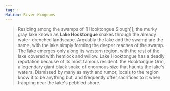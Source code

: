 ```yaml
---
tag: 💧
Nation: River Kingdoms
---
```

> Residing among the swamps of [[Hooktongue Slough]], the murky gray lake known as **Lake Hooktongue** snakes through the already water-drenched landscape. Arguably the lake and the swamp are the same, with the lake simply forming the deeper reaches of the swamp. The lake emerges only along its western region, with the rest of the lake covered with hemlock and willow.
> Lake Hooktongue has a deadly reputation because of its most famous resident: the Hooktongue Orm, a legendary giant black snake of enormous size that haunts the lake's waters. Dismissed by many as myth and rumor, locals to the region know it to be anything but, and frequently offer sacrifices to it when trapping near the lake's pebbled shore.







